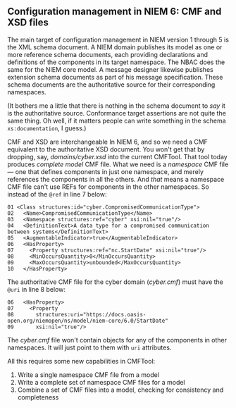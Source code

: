 ## Configuration management in NIEM 6:  CMF and XSD files

The main target of configuration management in NIEM version 1 through 5 is the XML schema document.  A NIEM domain publishes its model as one or more reference schema documents, each providing declarations and definitions of the components in its target namespace.  The NBAC does the same for the NIEM core model.  A message designer likewise publishes extension schema documents as part of his message specification.  These schema documents are the authoritative source for their corresponding namespaces.

(It bothers me a little that there is nothing in the schema document to *say* it is the authoritative source.  Conformance target assertions are not quite the same thing.  Oh well, if it matters people can write something in the schema `xs:documentation`, I guess.)

CMF and XSD are interchangeable In NIEM 6, and so we need a CMF equivalent to the authoritative XSD document.  You won't get that by dropping, say, *domains/cyber.xsd* into the current CMFTool. That tool today produces *complete model* CMF file.  What we need is a *namespace* CMF file — one that defines components in just one namespace, and merely references the components in all the others.  And *that* means a namespace CMF file can't use REFs for components in the other namespaces.  So instead of the `@ref` in line 7 below:

```
01 <Class structures:id="cyber.CompromisedCommunicationType">
02   <Name>CompromisedCommunicationType</Name>
03   <Namespace structures:ref="cyber" xsi:nil="true"/>
04   <DefinitionText>A data type for a compromised communication between systems</DefinitionText>
05   <AugmentableIndicator>true</AugmentableIndicator>
06   <HasProperty>
07     <Property structures:ref="nc.StartDate" xsi:nil="true"/>
08     <MinOccursQuantity>0</MinOccursQuantity>
09     <MaxOccursQuantity>unbounded</MaxOccursQuantity>
10   </HasProperty>
```

The authoritative CMF file for the cyber domain (*cyber.cmf*) must have the `@uri` in line 8 below:

```
06   <HasProperty>
07     <Property 
08       structures:uri="https://docs.oasis-open.org/niemopen/ns/model/niem-core/6.0/StartDate" 
09       xsi:nil="true"/>
```

The *cyber.cmf* file won't contain objects for any of the components in other namespaces.  It will just point to them with `uri` attributes.

All this requires some new capabilities in CMFTool:

1. Write a single namespace CMF file from a model
2. Write a complete set of namespace CMF files for a model
3. Combine a set of CMF files into a model, checking for consistency and completeness

